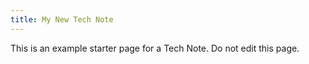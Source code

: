 ```yaml
---
title: My New Tech Note
---
```


This is an example starter page for a Tech Note. Do not edit this page.